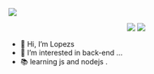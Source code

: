 <p aling="center"> 
<img src="https://c.tenor.com/BrP-6iJOIQsAAAAC/kurisu-steinsgate.gif"/>
<br>
</p>
<p align="center">
  <img src="https://img.shields.io/badge/-JavaScript-black?style=flat-square&logo=javascript" />
  <img src="https://img.shields.io/badge/-Node.js-black?style=flat-square&logo=Node.js" />
<br>
</p>


- 👋 Hi, I’m Lopezs
- 👀 I’m interested in back-end ...
- 📚 learning js and nodejs . 
<!---
Lopezs/lopezs is a ✨ special ✨ repository because its `README.md` (this file) appears on your GitHub profile.
You can click the Preview link to take a look at your changes.
--->
